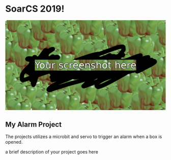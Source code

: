 # SoarCS 2019!

<!-- Note, the line below this one is what links to your screenshot, **DO NOT REMOVE** -->
![my_screenshot](./screenshot.jpg)

<!--
In this file, you should write a brief description of what your
project is, what you learned, and a simple screenshot of your work.

To add a screenshot, please replace `screenshot.png` with
your own screenshot.
-->

## My Alarm Project

The projects utilizes a microbit and servo to trigger an alarm when a box is opened.

a brief description of your project goes here
